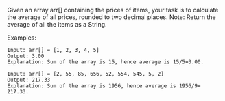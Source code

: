Given an array arr[] containing the prices of items, your task is to calculate the average of all prices, rounded to two decimal places.
Note:  Return the average of all the items as a String.

Examples:
```
Input: arr[] = [1, 2, 3, 4, 5]
Output: 3.00 
Explanation: Sum of the array is 15, hence average is 15/5=3.00. 
```

```
Input: arr[] = [2, 55, 85, 656, 52, 554, 545, 5, 2]
Output: 217.33 
Explanation: Sum of the array is 1956, hence average is 1956/9= 217.33. 
```
